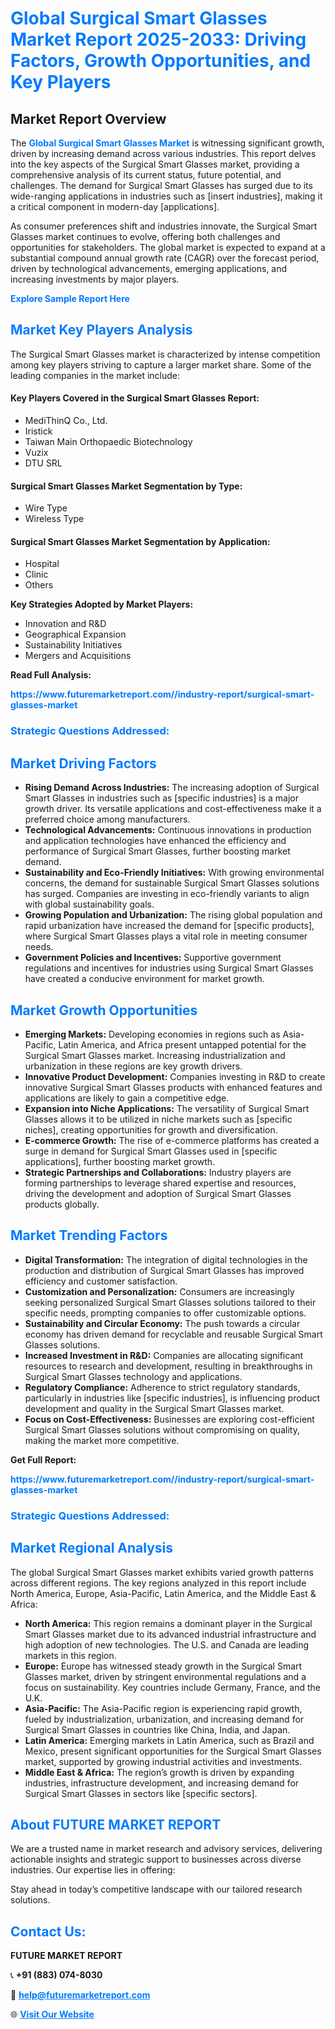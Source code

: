 <h1 style="color: #007BFF;">Global Surgical Smart Glasses Market Report 2025-2033: Driving Factors, Growth Opportunities, and Key Players</h1>

<section id="overview">
<h2>Market Report Overview</h2>
<p>The <a href="https://www.futuremarketreport.com//industry-report/surgical-smart-glasses-market" style="color: #007BFF; text-decoration: none;"><strong>Global Surgical Smart Glasses Market</strong></a> is witnessing significant growth, driven by increasing demand across various industries. This report delves into the key aspects of the Surgical Smart Glasses market, providing a comprehensive analysis of its current status, future potential, and challenges. The demand for Surgical Smart Glasses has surged due to its wide-ranging applications in industries such as [insert industries], making it a critical component in modern-day [applications].</p>
<p>As consumer preferences shift and industries innovate, the Surgical Smart Glasses market continues to evolve, offering both challenges and opportunities for stakeholders. The global market is expected to expand at a substantial compound annual growth rate (CAGR) over the forecast period, driven by technological advancements, emerging applications, and increasing investments by major players.</p>
</section>

<section id="overview">
<p><a href="https://www.futuremarketreport.com//request-sample/reportId=79331" style="color: #007BFF; text-decoration: none;"><strong>Explore Sample Report Here</strong></a></p>
</section>

<section id="key-players">
<h2 style="color: #007BFF;">Market Key Players Analysis</h2>
<p>The Surgical Smart Glasses market is characterized by intense competition among key players striving to capture a larger market share. Some of the leading companies in the market include:</p>
<h4>Key Players Covered in the Surgical Smart Glasses Report:</h4>
<ul><li>MediThinQ Co., Ltd.</li><li>Iristick</li><li>Taiwan Main Orthopaedic Biotechnology</li><li>Vuzix</li><li>DTU SRL</li></ul>
<h4>Surgical Smart Glasses Market Segmentation by Type:</h4>
<ul><li>Wire Type</li><li>Wireless Type</li></ul>

<h4>Surgical Smart Glasses Market Segmentation by Application:</h4>
<ul><li>Hospital</li><li>Clinic</li><li>Others</li></ul>
<p><strong>Key Strategies Adopted by Market Players:</strong></p>
<ul>
<li>Innovation and R&D</li>
<li>Geographical Expansion</li>
<li>Sustainability Initiatives</li>
<li>Mergers and Acquisitions</li>
</ul>
</section>

<section>
<p><strong>Read Full Analysis: </strong></p><a href="https://www.futuremarketreport.com//industry-report/surgical-smart-glasses-market" style="color: #007BFF; text-decoration: none;"><strong>https://www.futuremarketreport.com//industry-report/surgical-smart-glasses-market</strong></a>
<h3 style="color: #007BFF;">Strategic Questions Addressed:</h3>
</section>

<section id="driving-factors">
<h2 style="color: #007BFF;">Market Driving Factors</h2>
<ul>
<li><strong>Rising Demand Across Industries:</strong> The increasing adoption of Surgical Smart Glasses in industries such as [specific industries] is a major growth driver. Its versatile applications and cost-effectiveness make it a preferred choice among manufacturers.</li>
<li><strong>Technological Advancements:</strong> Continuous innovations in production and application technologies have enhanced the efficiency and performance of Surgical Smart Glasses, further boosting market demand.</li>
<li><strong>Sustainability and Eco-Friendly Initiatives:</strong> With growing environmental concerns, the demand for sustainable Surgical Smart Glasses solutions has surged. Companies are investing in eco-friendly variants to align with global sustainability goals.</li>
<li><strong>Growing Population and Urbanization:</strong> The rising global population and rapid urbanization have increased the demand for [specific products], where Surgical Smart Glasses plays a vital role in meeting consumer needs.</li>
<li><strong>Government Policies and Incentives:</strong> Supportive government regulations and incentives for industries using Surgical Smart Glasses have created a conducive environment for market growth.</li>
</ul>
</section>

<section id="growth-opportunities">
<h2 style="color: #007BFF;">Market Growth Opportunities</h2>
<ul>
<li><strong>Emerging Markets:</strong> Developing economies in regions such as Asia-Pacific, Latin America, and Africa present untapped potential for the Surgical Smart Glasses market. Increasing industrialization and urbanization in these regions are key growth drivers.</li>
<li><strong>Innovative Product Development:</strong> Companies investing in R&D to create innovative Surgical Smart Glasses products with enhanced features and applications are likely to gain a competitive edge.</li>
<li><strong>Expansion into Niche Applications:</strong> The versatility of Surgical Smart Glasses allows it to be utilized in niche markets such as [specific niches], creating opportunities for growth and diversification.</li>
<li><strong>E-commerce Growth:</strong> The rise of e-commerce platforms has created a surge in demand for Surgical Smart Glasses used in [specific applications], further boosting market growth.</li>
<li><strong>Strategic Partnerships and Collaborations:</strong> Industry players are forming partnerships to leverage shared expertise and resources, driving the development and adoption of Surgical Smart Glasses products globally.</li>
</ul>
</section>

<section id="trending-factors">
<h2 style="color: #007BFF;">Market Trending Factors</h2>
<ul>
<li><strong>Digital Transformation:</strong> The integration of digital technologies in the production and distribution of Surgical Smart Glasses has improved efficiency and customer satisfaction.</li>
<li><strong>Customization and Personalization:</strong> Consumers are increasingly seeking personalized Surgical Smart Glasses solutions tailored to their specific needs, prompting companies to offer customizable options.</li>
<li><strong>Sustainability and Circular Economy:</strong> The push towards a circular economy has driven demand for recyclable and reusable Surgical Smart Glasses solutions.</li>
<li><strong>Increased Investment in R&D:</strong> Companies are allocating significant resources to research and development, resulting in breakthroughs in Surgical Smart Glasses technology and applications.</li>
<li><strong>Regulatory Compliance:</strong> Adherence to strict regulatory standards, particularly in industries like [specific industries], is influencing product development and quality in the Surgical Smart Glasses market.</li>
<li><strong>Focus on Cost-Effectiveness:</strong> Businesses are exploring cost-efficient Surgical Smart Glasses solutions without compromising on quality, making the market more competitive.</li>
</ul>
</section>

<section>
<p><strong>Get Full Report: </strong></p><a href="https://www.futuremarketreport.com//industry-report/surgical-smart-glasses-market" style="color: #007BFF; text-decoration: none;"><strong>https://www.futuremarketreport.com//industry-report/surgical-smart-glasses-market</strong></a>
<h3 style="color: #007BFF;">Strategic Questions Addressed:</h3>
</section>


<section id="regional-analysis">
<h2 style="color: #007BFF;">Market Regional Analysis</h2>
<p>The global Surgical Smart Glasses market exhibits varied growth patterns across different regions. The key regions analyzed in this report include North America, Europe, Asia-Pacific, Latin America, and the Middle East & Africa:</p>
<ul>
<li><strong>North America:</strong> This region remains a dominant player in the Surgical Smart Glasses market due to its advanced industrial infrastructure and high adoption of new technologies. The U.S. and Canada are leading markets in this region.</li>
<li><strong>Europe:</strong> Europe has witnessed steady growth in the Surgical Smart Glasses market, driven by stringent environmental regulations and a focus on sustainability. Key countries include Germany, France, and the U.K.</li>
<li><strong>Asia-Pacific:</strong> The Asia-Pacific region is experiencing rapid growth, fueled by industrialization, urbanization, and increasing demand for Surgical Smart Glasses in countries like China, India, and Japan.</li>
<li><strong>Latin America:</strong> Emerging markets in Latin America, such as Brazil and Mexico, present significant opportunities for the Surgical Smart Glasses market, supported by growing industrial activities and investments.</li>
<li><strong>Middle East & Africa:</strong> The region’s growth is driven by expanding industries, infrastructure development, and increasing demand for Surgical Smart Glasses in sectors like [specific sectors].</li>
</ul>
</section>

<footer>
<h2 style="color: #007BFF;">About FUTURE MARKET REPORT</h2>
<p>We are a trusted name in market research and advisory services, delivering actionable insights and strategic support to businesses across diverse industries. Our expertise lies in offering:</p>

<p>Stay ahead in today’s competitive landscape with our tailored research solutions.</p>

<h2 style="color: #007BFF;">Contact Us:</h2>
<p><strong>FUTURE MARKET REPORT</strong></p>
<p>📞 <strong>+91 (883) 074-8030</strong></p>
<p>📧 <strong><a href="mailto:help@futuremarketreport.com" style="color: #007BFF;">help@futuremarketreport.com</a></strong></p>
<p>🌐 <strong><a href="https://www.futuremarketreport.com/" style="color: #007BFF;">Visit Our Website</a></strong></p>
</footer>